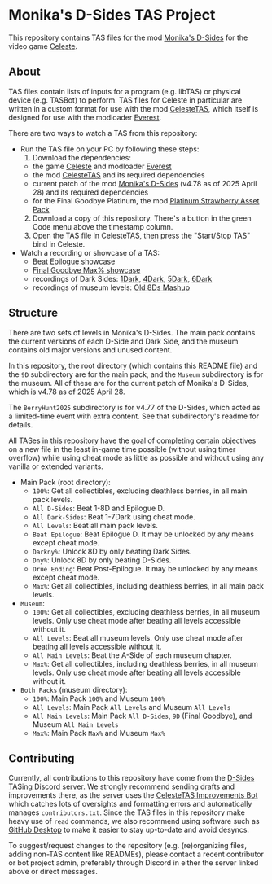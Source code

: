 # Monika's D-Sides TAS Project

This repository contains TAS files for the mod [Monika's D-Sides](https://gamebanana.com/mods/150759) for the video game [Celeste](celestegame.com).

## About

TAS files contain lists of inputs for a program (e.g. libTAS) or physical device (e.g. TASBot) to perform. TAS files for Celeste in particular are written in a custom format for use with the mod [CelesteTAS](https://gamebanana.com/tools/6715), which itself is designed for use with the modloader [Everest](https://everestapi.github.io/).

There are two ways to watch a TAS from this repository:
 - Run the TAS file on your PC by following these steps:
    1. Download the dependencies:
      - the game [Celeste](celestegame.com) and modloader [Everest](https://everestapi.github.io/)
      - the mod [CelesteTAS](https://gamebanana.com/tools/6715) and its required dependencies
      - current patch of the mod [Monika's D-Sides](https://gamebanana.com/mods/150759) (v4.78 as of 2025 April 28) and its required dependencies
      - for the Final Goodbye Platinum, the mod [Platinum Strawberry Asset Pack](https://gamebanana.com/mods/442093)
    2. Download a copy of this repository. There's a button in the green Code menu above the timestamp column.
    3. Open the TAS file in CelesteTAS, then press the "Start/Stop TAS" bind in Celeste.
 - Watch a recording or showcase of a TAS:
    - [Beat Epilogue showcase](https://www.youtu.be/VxJJegTyc-w)
    - [Final Goodbye Max% showcase](https://www.youtu.be/npSNabouT_4)
    - recordings of Dark Sides: [1Dark](https://www.youtu.be/rKMGs8QMLB0), [4Dark](https://youtu.be/dEut86kWKAw), [5Dark](https://www.youtu.be/Ya6lxjrGoCI), [6Dark](https://www.youtu.be/SUo2iC8UY3o)
    - recordings of museum levels: [Old 8Ds Mashup](https://youtu.be/6_0hd2D_KSw)

## Structure

There are two sets of levels in Monika's D-Sides. The main pack contains the current versions of each D-Side and Dark Side, and the museum contains old major versions and unused content.

In this repository, the root directory (which contains this README file) and the `9D` subdirectory are for the main pack, and the `Museum` subdirectory is for the museum. All of these are for the current patch of Monika's D-Sides, which is v4.78 as of 2025 April 28.

The `BerryHunt2025` subdirectory is for v4.77 of the D-Sides, which acted as a limited-time event with extra content. See that subdirectory's readme for details.

All TASes in this repository have the goal of completing certain objectives on a new file in the least in-game time possible (without using timer overflow) while using cheat mode as little as possible and without using any vanilla or extended variants.
 - Main Pack (root directory):
   - `100%`: Get all collectibles, excluding deathless berries, in all main pack levels.
   - `All D-Sides`: Beat 1-8D and Epilogue D.
   - `All Dark-Sides`: Beat 1-7Dark using cheat mode.
   - `All Levels`: Beat all main pack levels.
   - `Beat Epilogue`: Beat Epilogue D. It may be unlocked by any means except cheat mode.
   - `Darkny%`: Unlock 8D by only beating Dark Sides.
   - `Dny%`: Unlock 8D by only beating D-Sides.
   - `Drue Ending`: Beat Post-Epilogue. It may be unlocked by any means except cheat mode.
   - `Max%`: Get all collectibles, including deathless berries, in all main pack levels.
 - `Museum`:
   - `100%`: Get all collectibles, excluding deathless berries, in all museum levels. Only use cheat mode after beating all levels accessible without it.
   - `All Levels`: Beat all museum levels. Only use cheat mode after beating all levels accessible without it.
   - `All Main Levels`: Beat the A-Side of each museum chapter.
   - `Max%`: Get all collectibles, including deathless berries, in all museum levels. Only use cheat mode after beating all levels accessible without it.
 - `Both Packs` (museum directory):
   - `100%`: Main Pack `100%` and Museum `100%`
   - `All Levels`: Main Pack `All Levels` and Museum `All Levels`
   - `All Main Levels`: Main Pack `All D-Sides`, `9D` (Final Goodbye), and Museum `All Main Levels`
   - `Max%`: Main Pack `Max%` and Museum `Max%`

## Contributing

Currently, all contributions to this repository have come from the [D-Sides TASing Discord server](https://discord.gg/pqcRSnQbzg). We strongly recommend sending drafts and improvements there, as the server uses the [CelesteTAS Improvements Bot](https://github.com/Kataiser/CelesteTAS-Improvements-Tracker) which catches lots of oversights and formatting errors and automatically manages `contributors.txt`. Since the TAS files in this repository make heavy use of `read` commands, we also recommend using software such as [GitHub Desktop](https://desktop.github.com/) to make it easier to stay up-to-date and avoid desyncs.

To suggest/request changes to the repository (e.g. (re)organizing files, adding non-TAS content like READMEs), please contact a recent contributor or bot project admin, preferably through Discord in either the server linked above or direct messages.